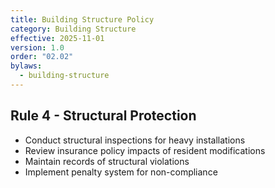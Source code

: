 ```yaml
---
title: Building Structure Policy
category: Building Structure
effective: 2025-11-01
version: 1.0
order: "02.02"
bylaws:
  - building-structure
---
```


## Rule 4 - Structural Protection

- Conduct structural inspections for heavy installations
- Review insurance policy impacts of resident modifications
- Maintain records of structural violations
- Implement penalty system for non-compliance
